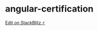 # angular-certification

[Edit on StackBlitz ⚡️](https://stackblitz.com/github/Julink64/AngularCertification)
